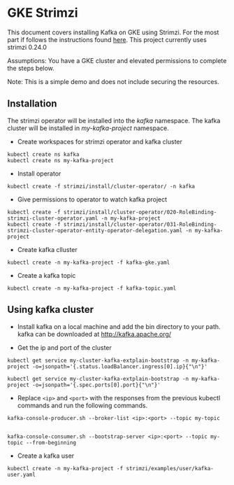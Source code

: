 # GKE Strimzi
This document covers installing Kafka on GKE using Strimzi.  For the most part if follows the instructions found [here](https://strimzi.io/docs/operators/latest/quickstart.html).  This project currently uses strimzi 0.24.0

Assumptions:  You have a GKE cluster and elevated permissions to complete the steps below.

Note: This is a simple demo and does not include securing the resources. 

## Installation
The strimzi operator will be installed into the *kafka* namespace.
The kafka cluster will be installed in *my-kafka-project* namespace.


* Create workspaces for strimzi operator and kafka cluster
```
kubectl create ns kafka  
kubectl create ns my-kafka-project 
```

* Install operator
```
kubectl create -f strimzi/install/cluster-operator/ -n kafka
```

* Give permissions to operator to watch kafka project
```
kubectl create -f strimzi/install/cluster-operator/020-RoleBinding-strimzi-cluster-operator.yaml -n my-kafka-project
kubectl create -f strimzi/install/cluster-operator/031-RoleBinding-strimzi-cluster-operator-entity-operator-delegation.yaml -n my-kafka-project
```
* Create kafka clluster
```
kubectl create -n my-kafka-project -f kafka-gke.yaml
```

* Create a kafka topic
```
kubectl create -n my-kafka-project -f kafka-topic.yaml
```

## Using kafka cluster
* Install kafka on a local machine and add the bin directory to your path. kafka can be downloaded at http://kafka.apache.org/

* Get the ip and port of the cluster

```
kubectl get service my-cluster-kafka-extplain-bootstrap -n my-kafka-project -o=jsonpath='{.status.loadBalancer.ingress[0].ip}{"\n"}'

kubectl get service my-cluster-kafka-extplain-bootstrap -n my-kafka-project -o=jsonpath='{.spec.ports[0].port}{"\n"}'
```

* Replace ```<ip>``` and ```<port>``` with the responses from the previous kubectl commands and run the following commands. 
```
kafka-console-producer.sh --broker-list <ip>:<port> --topic my-topic


kafka-console-consumer.sh --bootstrap-server <ip>:<port> --topic my-topic --from-beginning
```

* Create a kafka user
```
kubectl create -n my-kafka-project -f strimzi/examples/user/kafka-user.yaml
```





